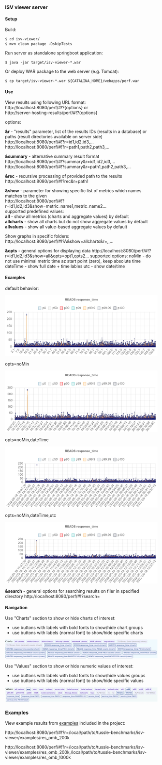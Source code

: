 ### ISV viewer server
#### Setup
Build:
```
$ cd isv-viewer/
$ mvn clean package -DskipTests
```
Run server as standalone springboot application:
```
$ java -jar target/isv-viewer-*.war
```
Or deploy WAR package to the web server (e.g. Tomcat):
```
$ cp target/isv-viewer-*.war ${CATALINA_HOME}/webapps/perf.war
```
#### Use
View results using following URL format: <br/>
http://localhost:8080/perf/#!?{options} or <br/>
http://server-hosting-results/perf/#!?{options} <br/>

options:

**&r** - "results" parameter, list of the results IDs (results in a database) or paths (result directories available on server side) <br/>
http://localhost:8080/perf/#!?r=id1,id2,id3,... <br/>
http://localhost:8080/perf/#!?r=path1,path2,path3,... <br/>

**&summary** - alternative summary result format <br/>
http://localhost:8080/perf/#!?summary&r=id1,id2,id3,... <br/>
http://localhost:8080/perf/#!?summary&r=path1,path2,path3,... <br/>

**&rec** - recursive processing of provided path to the results <br/>
http://localhost:8080/perf/#!?rec&r=path1 <br/>

**&show** - parameter for showing specific list of metrics which names matches to the given <br/>
http://localhost:8080/perf/#!?r=id1,id2,id3&show=metric_name1,metric_name2... <br/>
supported predefined values: <br/>
   **all** - show all metrics (charts and aggregate values) by default <br/>
   **allcharts** - show all charts but do not show aggregate values by default <br/>
   **allvalues** - show all value-based aggregate values by default <br/>

Show graphs in specific folders: <br/>
http://localhost:8080/perf/#!?A&show=allcharts&r=<path1>,<path2>,... <br/>

**&opts** - general options for displaying data
http://localhost:8080/perf/#!?r=id1,id2,id3&show=all&opts=opt1,opts2...
supported options:
noMin - do not use minimal metric time az start point (zero), keep absolute time
dateTime - show full date + time lables
utc - show date/time

#### Examples
   
default behavior:
   
![chart_default](assets/chart_default.png)

opts=noMin
   
![chart_noMin](assets/chart_noMin.png)
   
opts=noMin,dateTime
   
![chart_noMin_dateTime](assets/chart_noMin,dateTime.png)
   
opts=noMin,dateTime,utc
   
![chart_noMin_dateTime_utc](assets/chart_noMin,dateTime,utc.png)

**&search** - general options for searching results on filer in specified directory
http://localhost:8080/perf/#!?search=<nfs path>

#### Navigation

Use "Charts" section to show or hide charts of interest:
- use buttons with labels with bold fonts  to show/hide chart groups
- use buttons with labels (normal font) to show/hide specific charts
   
![buttons1](assets/buttons1.png)

Use "Values" section to show or hide numeric values of interest:
- use buttons with labels with bold fonts  to show/hide values groups
- use buttons with labels (normal font) to show/hide specific values

![buttons2](assets/buttons2.png)

### Examples

View example results from [examples](examples) included in the project:
   
http://localhost:8080/perf/#!?r=/local/path/to/tussle-benchmarks/isv-viewer/examples/res_omb_200k
   
http://localhost:8080/perf/#!?r=/local/path/to/tussle-benchmarks/isv-viewer/examples/res_omb_200k,/local/path/to/tussle-benchmarks/isv-viewer/examples/res_omb_1000k
